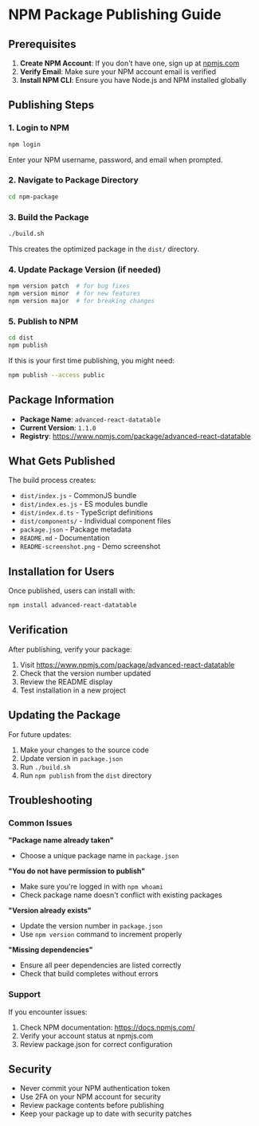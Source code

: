 # NPM Package Publishing Guide

## Prerequisites

1. **Create NPM Account**: If you don't have one, sign up at [npmjs.com](https://npmjs.com)
2. **Verify Email**: Make sure your NPM account email is verified
3. **Install NPM CLI**: Ensure you have Node.js and NPM installed globally

## Publishing Steps

### 1. Login to NPM
```bash
npm login
```
Enter your NPM username, password, and email when prompted.

### 2. Navigate to Package Directory
```bash
cd npm-package
```

### 3. Build the Package
```bash
./build.sh
```
This creates the optimized package in the `dist/` directory.

### 4. Update Package Version (if needed)
```bash
npm version patch  # for bug fixes
npm version minor  # for new features  
npm version major  # for breaking changes
```

### 5. Publish to NPM
```bash
cd dist
npm publish
```

If this is your first time publishing, you might need:
```bash
npm publish --access public
```

## Package Information

- **Package Name**: `advanced-react-datatable`
- **Current Version**: `1.1.0`
- **Registry**: https://www.npmjs.com/package/advanced-react-datatable

## What Gets Published

The build process creates:
- `dist/index.js` - CommonJS bundle
- `dist/index.es.js` - ES modules bundle  
- `dist/index.d.ts` - TypeScript definitions
- `dist/components/` - Individual component files
- `package.json` - Package metadata
- `README.md` - Documentation
- `README-screenshot.png` - Demo screenshot

## Installation for Users

Once published, users can install with:
```bash
npm install advanced-react-datatable
```

## Verification

After publishing, verify your package:
1. Visit https://www.npmjs.com/package/advanced-react-datatable
2. Check that the version number updated
3. Review the README display
4. Test installation in a new project

## Updating the Package

For future updates:
1. Make your changes to the source code
2. Update version in `package.json`
3. Run `./build.sh`
4. Run `npm publish` from the `dist` directory

## Troubleshooting

### Common Issues

**"Package name already taken"**
- Choose a unique package name in `package.json`

**"You do not have permission to publish"**
- Make sure you're logged in with `npm whoami`
- Check package name doesn't conflict with existing packages

**"Version already exists"**
- Update the version number in `package.json`
- Use `npm version` command to increment properly

**"Missing dependencies"**
- Ensure all peer dependencies are listed correctly
- Check that build completes without errors

### Support

If you encounter issues:
1. Check NPM documentation: https://docs.npmjs.com/
2. Verify your account status at npmjs.com
3. Review package.json for correct configuration

## Security

- Never commit your NPM authentication token
- Use 2FA on your NPM account for security
- Review package contents before publishing
- Keep your package up to date with security patches
